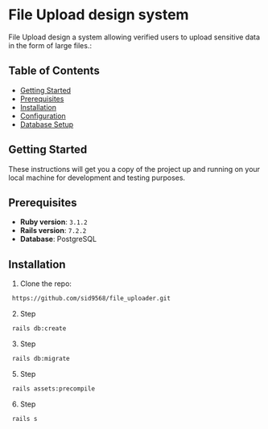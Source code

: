 # File Upload design system

File Upload design a system allowing verified users to upload sensitive data in the form of large
files.:

## Table of Contents

- [Getting Started](#getting-started)
- [Prerequisites](#prerequisites)
- [Installation](#installation)
- [Configuration](#configuration)
- [Database Setup](#database-setup)

## Getting Started

These instructions will get you a copy of the project up and running on your local machine for development and testing purposes.

## Prerequisites

- **Ruby version**: `3.1.2`
- **Rails version**: `7.2.2`
- **Database**: PostgreSQL

## Installation

1. Clone the repo:
```bash
 https://github.com/sid9568/file_uploader.git
```
2. Step
```bash
 rails db:create
```
3. Step
```bash
 rails db:migrate
```
5. Step
```bash
 rails assets:precompile
```
6. Step
```bash
 rails s
```
